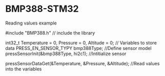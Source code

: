 # BMP388-STM32

Reading values example

#include "BMP388.h" // include the library

int32_t Temperature = 0, Pressure = 0, Altitude = 0; // Variables to store data
PRESS_EN_SENSOR_TYPY bmp388Type; //Define sensor model
pressSensorInit(&bmp388Type, hi2c1); //Intitialize sensor

pressSensorDataGet(&Temperature, &Pressure, &Altitude); //Read values into the variables
